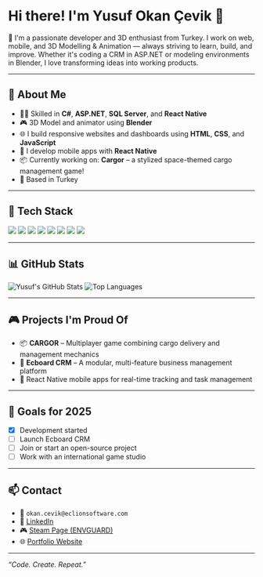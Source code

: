 # Hi there! I'm Yusuf Okan Çevik 👋

🎯 I'm a passionate developer and 3D enthusiast from Turkey. I work on web, mobile, and 3D Modelling & Animation — always striving to learn, build, and improve. Whether it's coding a CRM in ASP.NET or modeling environments in Blender, I love transforming ideas into working products.

---

## 🚀 About Me
- 👨‍💻 Skilled in **C#**, **ASP.NET**, **SQL Server**, and **React Native**
- 🎮 3D Model and animator using **Blender**
- 🌐 I build responsive websites and dashboards using **HTML**, **CSS**, and **JavaScript**
- 📱 I develop mobile apps with **React Native**
- 📦 Currently working on: **Cargor** – a stylized space-themed cargo management game!
- 📍 Based in Turkey

---

## 🧰 Tech Stack
<div>
  <img src="https://img.shields.io/badge/C%23-239120?style=flat-square&logo=c-sharp&logoColor=white" />
  <img src="https://img.shields.io/badge/ASP.NET-512BD4?style=flat-square&logo=.net&logoColor=white" />
  <img src="https://img.shields.io/badge/React%20Native-20232A?style=flat-square&logo=react&logoColor=61DAFB" />
  <img src="https://img.shields.io/badge/HTML5-E34F26?style=flat-square&logo=html5&logoColor=white" />
  <img src="https://img.shields.io/badge/CSS3-1572B6?style=flat-square&logo=css3&logoColor=white" />
  <img src="https://img.shields.io/badge/JavaScript-F7DF1E?style=flat-square&logo=javascript&logoColor=black" />
  <img src="https://img.shields.io/badge/SQL%20Server-CC2927?style=flat-square&logo=microsoft-sql-server&logoColor=white" />
  <img src="https://img.shields.io/badge/Blender-F5792A?style=flat-square&logo=blender&logoColor=white" />
</div>

---

## 📊 GitHub Stats
![Yusuf's GitHub Stats](https://github-readme-stats.vercel.app/api?username=xHolland0&show_icons=true&theme=tokyonight)
![Top Languages](https://github-readme-stats.vercel.app/api/top-langs/?username=xHolland0&layout=compact&theme=tokyonight)

---

## 🎮 Projects I'm Proud Of
- 📦 **CARGOR** – Multiplayer game combining cargo delivery and management mechanics
- 💼 **Ecboard CRM** – A modular, multi-feature business management platform
- 📱 React Native mobile apps for real-time tracking and task management

---

## 📌 Goals for 2025
- [x] Development started
- [ ] Launch Ecboard CRM
- [ ] Join or start an open-source project
- [ ] Work with an international game studio

---

## 📫 Contact
- 📧 `okan.cevik@eclionsoftware.com`
- 💼 [LinkedIn]([https://linkedin.com/in/YOUR_LINK](https://www.linkedin.com/in/yusuf-okan-%C3%A7evik-893664289/))
- 🎮 [Steam Page (ENVGUARD)](https://store.steampowered.com/app/ENVGUARD)
- 🌐 [Portfolio Website]([https://yourwebsite.com](https://www.eclionsoftware.com/))

---

_“Code. Create. Repeat.”_
